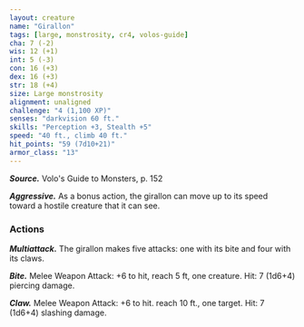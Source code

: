 ```yaml
---
layout: creature
name: "Girallon"
tags: [large, monstrosity, cr4, volos-guide]
cha: 7 (-2)
wis: 12 (+1)
int: 5 (-3)
con: 16 (+3)
dex: 16 (+3)
str: 18 (+4)
size: Large monstrosity
alignment: unaligned
challenge: "4 (1,100 XP)"
senses: "darkvision 60 ft."
skills: "Perception +3, Stealth +5"
speed: "40 ft., climb 40 ft."
hit_points: "59 (7d10+21)"
armor_class: "13"
---
```


***Source.*** Volo's Guide to Monsters, p. 152

***Aggressive.*** As a bonus action, the girallon can move up to its speed toward a hostile creature that it can see.

### Actions

***Multiattack.*** The girallon makes five attacks: one with its bite and four with its claws.

***Bite.*** Melee Weapon Attack: +6 to hit, reach 5 ft, one creature. Hit: 7 (1d6+4) piercing damage.

***Claw.*** Melee Weapon Attack: +6 to hit. reach 10 ft., one target. Hit: 7 (1d6+4) slashing damage.
